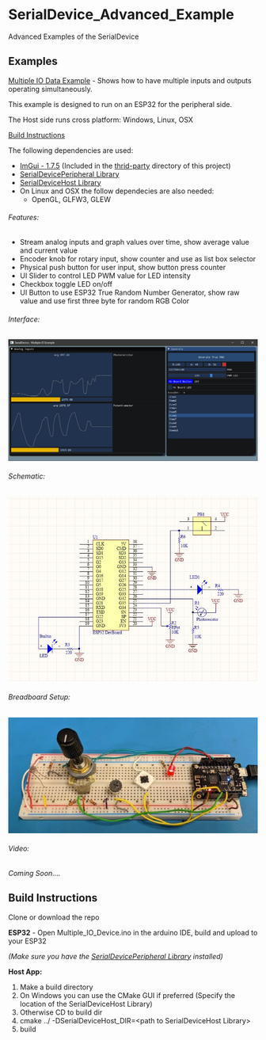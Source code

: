 # SerialDevice_Advanced_Example
Advanced Examples of the SerialDevice

**Examples**
-

[Multiple IO Data Example](SerialDevice_Multiple_IO/) - Shows how to have multiple inputs and outputs operating simultaneously.

This example is designed to run on an ESP32 for the peripheral side.

The Host side runs cross platform: Windows, Linux, OSX

[Build Instructions](#build-instructions)

The following dependencies are used:
* [ImGui - 1.7.5](https://github.com/ocornut/imgui/tree/v1.75) (Included in the [thrid-party](SerialDevice_Multiple_IO/Host_App/third-party/) directory of this project)
* [SerialDevicePeripheral Library](https://github.com/circuitsforfun/SerialDevicePeripheral)
* [SerialDeviceHost Library](https://github.com/circuitsforfun/SerialDeviceHost)
* On Linux and OSX the follow dependecies are also needed:
    * OpenGL, GLFW3, GLEW

###### Features:
* Stream analog inputs and graph values over time, show average value and current value
* Encoder knob for rotary input, show counter and use as list box selector
* Physical push button for user input, show button press counter
* UI Slider to control LED PWM value for LED intensity
* Checkbox toggle LED on/off
* UI Button to use ESP32 True Random Number Generator, show raw value and use first three byte for random RGB Color

###### Interface:

![MultipleIOExampleGUI](img/Multiple_IO_GUI.jpg)

###### Schematic:

![MultipleIOSchematic](img/Multiple_IO_Schematic.jpg)

###### Breadboard Setup:

![MultipleIOBreadboard](img/Breadboard.jpg)

###### Video:

_Coming Soon...._


## Build Instructions

Clone or download the repo

**ESP32** - Open Multiple_IO_Device.ino in the arduino IDE, build and upload to your ESP32

_(Make sure you have the [SerialDevicePeripheral Library](https://github.com/circuitsforfun/SerialDevicePeripheral) installed)_  

**Host App:**
1. Make a build directory
2. On Windows you can use the CMake GUI if preferred (Specify the location of the SerialDeviceHost Library)
3. Otherwise CD to build dir
4. cmake ../ -DSerialDeviceHost_DIR=\<path to SerialDeviceHost Library>
5. build

